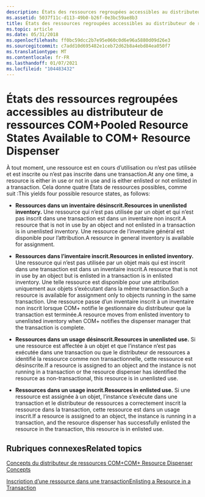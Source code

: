 ```yaml
---
description: États des ressources regroupées accessibles au distributeur de ressources COM+
ms.assetid: 5037f11c-d113-49b0-b26f-0e3bc59ae8b3
title: États des ressources regroupées accessibles au distributeur de ressources COM+
ms.topic: article
ms.date: 05/31/2018
ms.openlocfilehash: ff0bc59dcc2b7e95e060c0d6e96a5880d09d26e3
ms.sourcegitcommit: c7add10d695482e1ceb72d62b8a4ebd84ea050f7
ms.translationtype: MT
ms.contentlocale: fr-FR
ms.lasthandoff: 01/07/2021
ms.locfileid: "104483432"
---
```

# <a name="pooled-resource-states-available-to-com-resource-dispenser"></a><span data-ttu-id="97cd8-103">États des ressources regroupées accessibles au distributeur de ressources COM+</span><span class="sxs-lookup"><span data-stu-id="97cd8-103">Pooled Resource States Available to COM+ Resource Dispenser</span></span>

<span data-ttu-id="97cd8-104">À tout moment, une ressource est en cours d’utilisation ou n’est pas utilisée et est inscrite ou n’est pas inscrite dans une transaction.</span><span class="sxs-lookup"><span data-stu-id="97cd8-104">At any one time, a resource is either in use or not in use and is either enlisted or not enlisted in a transaction.</span></span> <span data-ttu-id="97cd8-105">Cela donne quatre États de ressources possibles, comme suit :</span><span class="sxs-lookup"><span data-stu-id="97cd8-105">This yields four possible resource states, as follows:</span></span>

-   <span data-ttu-id="97cd8-106">**Ressources dans un inventaire désinscrit.**</span><span class="sxs-lookup"><span data-stu-id="97cd8-106">**Resources in unenlisted inventory.**</span></span> <span data-ttu-id="97cd8-107">Une ressource qui n’est pas utilisée par un objet et qui n’est pas inscrit dans une transaction est dans un inventaire non inscrit.</span><span class="sxs-lookup"><span data-stu-id="97cd8-107">A resource that is not in use by an object and not enlisted in a transaction is in unenlisted inventory.</span></span> <span data-ttu-id="97cd8-108">Une ressource de l’inventaire général est disponible pour l’attribution.</span><span class="sxs-lookup"><span data-stu-id="97cd8-108">A resource in general inventory is available for assignment.</span></span>

-   <span data-ttu-id="97cd8-109">**Ressources dans l’inventaire inscrit.**</span><span class="sxs-lookup"><span data-stu-id="97cd8-109">**Resources in enlisted inventory.**</span></span> <span data-ttu-id="97cd8-110">Une ressource qui n’est pas utilisée par un objet mais qui est inscrit dans une transaction est dans un inventaire inscrit.</span><span class="sxs-lookup"><span data-stu-id="97cd8-110">A resource that is not in use by an object but is enlisted in a transaction is in enlisted inventory.</span></span> <span data-ttu-id="97cd8-111">Une telle ressource est disponible pour une attribution uniquement aux objets s’exécutant dans la même transaction.</span><span class="sxs-lookup"><span data-stu-id="97cd8-111">Such a resource is available for assignment only to objects running in the same transaction.</span></span> <span data-ttu-id="97cd8-112">Une ressource passe d’un inventaire inscrit à un inventaire non inscrit lorsque COM+ notifie le gestionnaire du distributeur que la transaction est terminée.</span><span class="sxs-lookup"><span data-stu-id="97cd8-112">A resource moves from enlisted inventory to unenlisted inventory when COM+ notifies the dispenser manager that the transaction is complete.</span></span>

-   <span data-ttu-id="97cd8-113">**Ressources dans un usage désinscrit.**</span><span class="sxs-lookup"><span data-stu-id="97cd8-113">**Resources in unenlisted use.**</span></span> <span data-ttu-id="97cd8-114">Si une ressource est affectée à un objet et que l’instance n’est pas exécutée dans une transaction ou que le distributeur de ressources a identifié la ressource comme non transactionnelle, cette ressource est désinscrite.</span><span class="sxs-lookup"><span data-stu-id="97cd8-114">If a resource is assigned to an object and the instance is not running in a transaction or the resource dispenser has identified the resource as non-transactional, this resource is in unenlisted use.</span></span>

-   <span data-ttu-id="97cd8-115">**Ressources dans un usage inscrit.**</span><span class="sxs-lookup"><span data-stu-id="97cd8-115">**Resources in enlisted use.**</span></span> <span data-ttu-id="97cd8-116">Si une ressource est assignée à un objet, l’instance s’exécute dans une transaction et le distributeur de ressources a correctement inscrit la ressource dans la transaction, cette ressource est dans un usage inscrit.</span><span class="sxs-lookup"><span data-stu-id="97cd8-116">If a resource is assigned to an object, the instance is running in a transaction, and the resource dispenser has successfully enlisted the resource in the transaction, this resource is in enlisted use.</span></span>

## <a name="related-topics"></a><span data-ttu-id="97cd8-117">Rubriques connexes</span><span class="sxs-lookup"><span data-stu-id="97cd8-117">Related topics</span></span>

<dl> <dt>

[<span data-ttu-id="97cd8-118">Concepts du distributeur de ressources COM+</span><span class="sxs-lookup"><span data-stu-id="97cd8-118">COM+ Resource Dispenser Concepts</span></span>](com--resource-dispenser-concepts.md)
</dt> <dt>

[<span data-ttu-id="97cd8-119">Inscription d’une ressource dans une transaction</span><span class="sxs-lookup"><span data-stu-id="97cd8-119">Enlisting a Resource in a Transaction</span></span>](enlisting-a-resource-in-a-transaction.md)
</dt> </dl>

 

 



